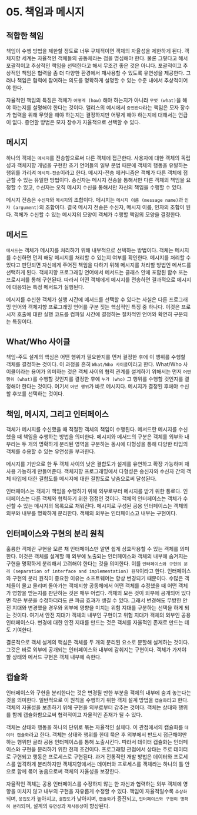 # 05. 책임과 메시지

## 적합한 책임

책임이 수행 방법을 제한할 정도로 너무 구체적이면 객체의 자율성을 제한하게 된다. 객체지향 세계는 자율적인 객체들의 공동체라는 점을 명심해야 한다. 물론 그렇다고 해서 포괄적이고 추상적인 책임을 선택한다고 해서 무조건 좋은 것은 아니다. 포괄적이고 추상적인 책임은 협력을 좀 더 다양한 환경에서 재사용할 수 있도록 유연성을 제공한다. 그러나 책임은 협력에 참여하는 의도를 명확하게 설명할 수 있는 수준 내에서 추상적이어야 한다.

자율적인 책임의 특징은 객체가 `어떻게 (how)` 해야 하는지가 아니라 `무엇 (what)`을 해야 하는지를 설명해야 한다는 것이다. 앨리스의 예시에서 `증언한다`라는 책임은 모자 장수가 협력을 위해 무엇을 해야 하는지는 결정하지만 어떻게 해야 하는지에 대해서는 언급이 없다. 증언할 방법은 모자 장수가 자율적으로 선택할 수 있다.

## 메시지

하나의 객체는 `메시지`를 전송함으로써 다른 객체에 접근한다. 사용자에 대한 객체의 독립성과 객체지향 개념을 구현한 초기 언어들의 일부 문법 때문에 객체의 행동을 유발하는 행위를 가리켜 `메시지-전송`이라고 한다. 메시지-전송 메커니즘은 객체가 다른 객체에 접근할 수 있는 유일한 방법이다. 송신자는 메시지 전송을 통해서만 다른 객체의 책임을 요청할 수 있고, 수신자는 오직 메시지 수신을 통해서만 자신의 책임을 수행할 수 있다.

메시지 전송은 `수신자`와 `메시지`의 조합이다. 메시지는 `메시지 이름 (message name)`과 `인자 (argument)`의 조합이다. 결국 메시지 전송은 수신자, 메시지 이름, 인자의 조합이 된다. 객체가 수신할 수 있는 메시지의 모양이 객체가 수행할 책임의 모양을 결정한다.

## 메서드

`메서드`는 객체가 메시지를 처리하기 위해 내부적으로 선택하는 방법이다. 객체는 메시지를 수신하면 먼저 해당 메시지를 처리할 수 있는지 여부를 확인한다. 메시지를 처리할 수 있다고 판단되면 자신에게 주어진 책임을 다하기 위해 메시지를 처리할 방법인 메서드를 선택하게 된다. 객체지향 프로그래밍 언어에서 메서드는 클래스 안에 포함된 함수 또는 프로시저를 통해 구현된다. 따라서 어떤 객체에게 메시지를 전송하면 결과적으로 메시지에 대응되는 특정 메서드가 실행된다.

메시지를 수신한 객체가 실행 시간에 메서드를 선택할 수 있다는 사실은 다른 프로그래밍 언어와 객체지향 프로그래밍 언어를 구분 짓는 핵심적인 특징 중 하나다. 이것은 프로시저 호출에 대한 실행 코드를 컴파일 시간에 결정하는 절차적인 언어와 확연히 구분되는 특징이다.

## What/Who 사이클

책임-주도 설계의 핵심은 어떤 행위가 필요한지를 먼저 결정한 후에 이 행위를 수행할 객체를 결정하는 것이다. 이 과정을 흔히 `What/Who 사이클`이라고 한다. What/Who 사이클이라는 용어가 의미하는 것은 객체 사이의 협력 관계를 설계하기 위해서는 먼저 `어떤 행위 (what)`를 수행할 것인지를 결정한 후에 `누가 (who)` 그 행위를 수행할 것인지를 결정해야 한다는 것이다. 여기서 `어떤 행위`가 바로 메시지다. 메시지가 결정된 후에야 수신할 후보를 선택하는 것이다.

## 책임, 메시지, 그리고 인터페이스

객체가 메시지를 수신했을 때 적절한 객체의 책임이 수행된다. 메서드란 메시지를 수신했을 때 책임을 수행하는 방법을 의미한다. 메시지와 메서드의 구분은 객체를 외부와 내부라는 두 개의 명확하게 분리된 영역을 구분하는 동시에 다형성을 통해 다양한 타입의 객체를 수용할 수 있는 유연성을 부과한다.

메시지를 기반으로 한 두 객체 사이의 낮은 결합도가 설계를 유연하고 확장 가능하며 재사용 가능하게 만들어준다. 객체지향 프로그래밍에서 다형성은 송신자와 수신자 간의 객체 타입에 대한 결합도를 메시지에 대한 결합도로 낮춤으로써 달성된다.

인터페이스는 객체가 책임을 수행하기 위해 외부로부터 메시지를 받기 위한 통로다. 인터페이스는 다른 객체와 협력하기 위한 접점인 것이다. 객체의 인터페이스는 객체가 수신할 수 있는 메시지의 목록으로 채워진다. 메시지로 구성된 공용 인터페이스는 객체의 외부와 내부를 명확하게 분리한다. 객체의 외부는 인터페이스고 내부는 구현이다.

## 인터페이스와 구현의 분리 원칙

훌륭한 객체란 구현을 모른 채 인터페이스만 알면 쉽게 상호작용할 수 있는 객체를 의미한다. 이것은 객체를 설계할 때 외부에 노출되는 인터페이스와 객체의 내부에 숨겨지는 구현을 명확하게 분리해서 고려해야 한다는 것을 의미한다. 이를 `인터페이스와 구현의 분리 (separation of interface and implementation) 원칙`이라고 한다. 인터페이스와 구현의 분리 원칙이 중요한 이유는 소프트웨어는 항상 변경되기 때문이다. 수많은 객체들이 물고 물리며 돌아가는 객체지향 공동체에서 어떤 객체를 수정했을 때 어떤 객체가 영향을 받는지를 판단하는 것은 매우 어렵다. 객체의 모든 것이 외부에 공개되어 있다면 작은 부분을 수정하더라도 큰 파급 효과가 생길 수 있다. 그래서 변경해도 무방한 안전 지대와 변경했을 경우와 외부에 영향을 미치는 위험 지대를 구분하는 선택을 하게 되는 것이다. 여기서 안전 지대가 객체의 내부인 구현이고 위험 지대가 객체의 외부인 공용 인터페이스다. 변경에 대한 안전 지대를 만드는 것은 객체를 자율적인 존재로 만드는 데도 기여한다.

결론적으로 객체 설계의 핵심은 객체를 두 개의 분리된 요소로 분할해 설계하는 것이다. 그것은 바로 외부에 공개되는 인터페이스와 내부에 감춰지는 구현이다. 객체가 가져야 할 상태와 메서드 구현은 객체 내부에 속한다.

## 캡슐화

인터페이스와 구현을 분리한다는 것은 변경될 만한 부분을 객체의 내부에 숨겨 놓는다는 것을 의미한다. 일반적으로 이 원칙을 수행하기 위한 객체 설계 방법을 `캡슐화`라고 한다. 객체의 자율성을 보존하기 위해 구현을 외부로부터 감추는 것이다. 객체는 상태와 행위를 함께 캡슐화함으로써 협력적이고 자율적인 존재가 될 수 있다.

객체는 상태와 행동을 하나의 단위로 묶는 자율적인 실체다. 이 관점에서의 캡슐화를 `데이터 캡슐화`라고 한다. 객체는 상태와 행위를 한데 묶은 후 외부에서 반드시 접근해야만 하는 행위만 골라 공용 인터페이스를 통해 노출시킨다. 따라서 데이터 캡슐화는 인터페이스와 구현을 분리하기 위한 전제 조건이다. 프로그래밍 관점에서 상태는 주로 데이터로 구현되고 행동은 프로세스로 구현된다. 과거 전통적인 개발 방법은 데이터와 프로세스를 엄격하게 분리하지만 객체지향에서는 데이터와 프로세스를 객체라는 하나의 틀 안으로 함께 묶어 놓음으로써 객체의 자율성을 보장한다.

자율적인 객체는 공용 인터페이스를 수정하지 않는 한 자신과 협력하는 외부 객체에 영향을 미치지 않고 내부의 구현을 자유롭게 수정할 수 있다. 책임이 자율적일수록 `추상화`되며, `응집도`가 높아지고, `결합도`가 낮아지며, `캡슐화`가 증진되고, `인터페이스와 구현이 명확히 분리`되며, 설계의 `유연성`과 `재사용성`이 향상된다.
